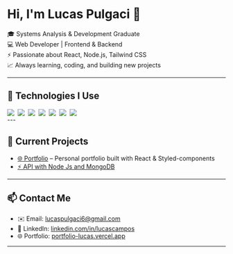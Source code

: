 # Hi, I'm Lucas Pulgaci 👋

🎓 Systems Analysis & Development Graduate  
💻 Web Developer | Frontend & Backend  
⚡ Passionate about React, Node.js, Tailwind CSS  
📈 Always learning, coding, and building new projects  

---

## 🚀 Technologies I Use
<div style="display: flex; flex-direction: row; gap: 8px; flex-wrap: wrap;">
<img src="https://img.shields.io/badge/JavaScript-F7DF1E?style=for-the-badge&logo=javascript&logoColor=black" /> 
<img src="https://img.shields.io/badge/React-61DAFB?style=for-the-badge&logo=react&logoColor=black" /> 
<img src="https://img.shields.io/badge/Node.js-339933?style=for-the-badge&logo=nodedotjs&logoColor=white" />
<img src="https://img.shields.io/badge/Express.js-000000?style=for-the-badge&logo=express&logoColor=white" /> 
<img src="https://img.shields.io/badge/HTML-E34F26?style=for-the-badge&logo=html5&logoColor=white" /> 
<img src="https://img.shields.io/badge/CSS-1572B6?style=for-the-badge&logo=css3&logoColor=white" /> 
<img src="https://img.shields.io/badge/Tailwind_CSS-06B6D4?style=for-the-badge&logo=tailwind-css&logoColor=white" />
</div>
---

## 🔭 Current Projects

- [🌐 Portfolio](https://portfolio-lucas.vercel.app) – Personal portfolio built with React & Styled-components   
- [⚡ API with Node Js and MongoDB](https://github.com/LucasPulgaci032/node-mongo-api) 

---

## 📫 Contact Me

- ✉️ Email: lucaspulgaci6@gmail.com  
- 🔗 LinkedIn: [linkedin.com/in/lucascampos](https://www.linkedin.com/in/lucaspulgaci/)  
- 🌐 Portfolio: [portfolio-lucas.vercel.app](https://portfolio-lucaspulgacicampos.vercel.app/)  
 

---




